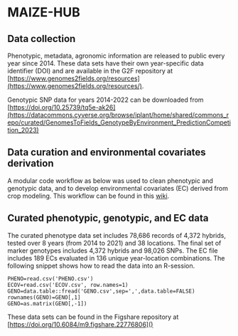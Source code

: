 # MAIZE-HUB

## Data collection

Phenotypic, metadata, agronomic information are released to public every year since 2014. These data sets have their own year-specific data identifier (DOI) and are available in the G2F repository at [https://www.genomes2fields.org/resources](https://www.genomes2fields.org/resources/).

Genotypic SNP data for years 2014-2022 can be downloaded from [https://doi.org/10.25739/tq5e-ak26](https://datacommons.cyverse.org/browse/iplant/home/shared/commons_repo/curated/GenomesToFields_GenotypeByEnvironment_PredictionCompetition_2023)


## Data curation and environmental covariates derivation
A modular code workflow as below was used to clean phenotypic and genotypic data, and to develop environmental covariates (EC) derived from crop modeling.
This workflow can be found in this [wiki](https://github.com/QuantGen/MAIZE-HUB/wiki/Pipeline-data-curation).

## Curated phenotypic, genotypic, and EC data
The curated phenotype data set includes 78,686 records of 4,372 hybrids, tested over 8 years (from 2014 to 2021) and 38 locations. The final set of marker genotypes includes 4,372 hybrids and 98,026 SNPs. The EC file includes 189 ECs evaluated in 136 unique year-location combinations. The following snippet shows how to read the data into an R-session.

```
PHENO=read.csv('PHENO.csv') 
ECOV=read.csv('ECOV.csv', row.names=1)
GENO=data.table::fread('GENO.csv',sep=',',data.table=FALSE) 
rownames(GENO)=GENO[,1]
GENO=as.matrix(GENO[,-1])
```

These data sets can be found in the Figshare repository at [https://doi.org/10.6084/m9.figshare.22776806]()


